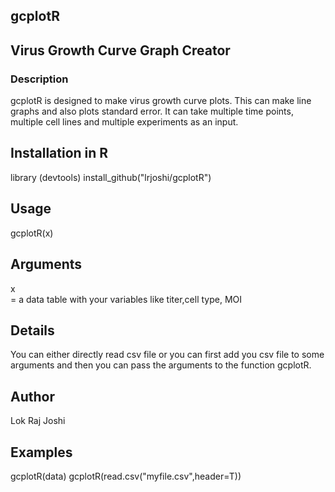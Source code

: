 ## gcplotR 

## Virus Growth Curve Graph Creator

### Description

gcplotR is designed to make virus growth curve plots. This can make line graphs and also plots standard error. It can take multiple time points, multiple cell lines and multiple experiments as an input.

## Installation in R
library (devtools)
install_github("lrjoshi/gcplotR")

## Usage

gcplotR(x)

## Arguments
x	
= a data table with your variables like titer,cell type, MOI

## Details

You can either directly read csv file or you can first add you csv file to some arguments and then you can pass the arguments to the function gcplotR.

## Author

Lok Raj Joshi

## Examples

gcplotR(data)
gcplotR(read.csv("myfile.csv",header=T))


